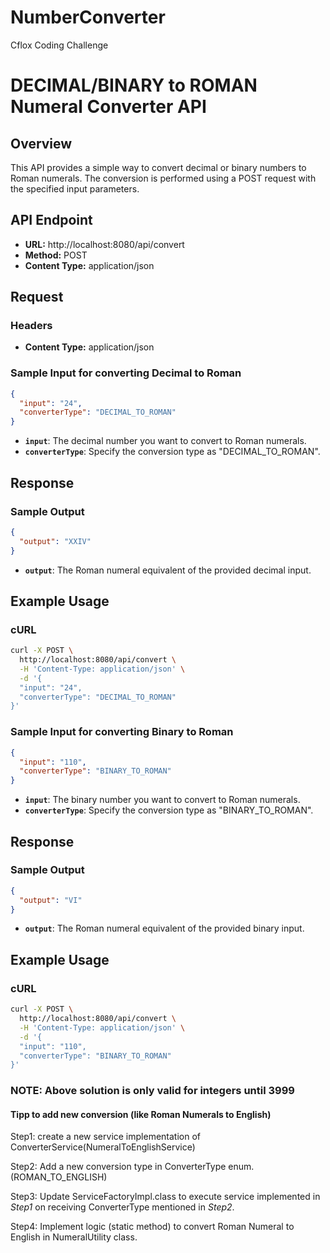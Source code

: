 # NumberConverter
Cflox Coding Challenge

# DECIMAL/BINARY to ROMAN Numeral Converter API

## Overview

This API provides a simple way to convert decimal or binary numbers to Roman numerals. The conversion is performed using a POST request with the specified input parameters.

## API Endpoint

- **URL:** http://localhost:8080/api/convert
- **Method:** POST
- **Content Type:** application/json

## Request

### Headers

- **Content Type:** application/json

### Sample Input for converting Decimal to Roman

```json
{
  "input": "24",
  "converterType": "DECIMAL_TO_ROMAN"
}
```

- **`input`**: The decimal number you want to convert to Roman numerals.
- **`converterType`**: Specify the conversion type as "DECIMAL_TO_ROMAN".

## Response

### Sample Output

```json
{
  "output": "XXIV"
}
```

- **`output`**: The Roman numeral equivalent of the provided decimal input.

## Example Usage

### cURL

```bash
curl -X POST \
  http://localhost:8080/api/convert \
  -H 'Content-Type: application/json' \
  -d '{
  "input": "24",
  "converterType": "DECIMAL_TO_ROMAN"
}'
```

### Sample Input for converting Binary to Roman

```json
{
  "input": "110",
  "converterType": "BINARY_TO_ROMAN"
}
```

- **`input`**: The binary number you want to convert to Roman numerals.
- **`converterType`**: Specify the conversion type as "BINARY_TO_ROMAN".

## Response

### Sample Output

```json
{
  "output": "VI"
}
```

- **`output`**: The Roman numeral equivalent of the provided binary input.

## Example Usage

### cURL

```bash
curl -X POST \
  http://localhost:8080/api/convert \
  -H 'Content-Type: application/json' \
  -d '{
  "input": "110",
  "converterType": "BINARY_TO_ROMAN"
}'
```

### NOTE: Above solution is only valid for integers until 3999

#### Tipp to add new conversion (like Roman Numerals to English)
Step1: create a new service implementation of ConverterService(NumeralToEnglishService)

Step2: Add a new conversion type in ConverterType enum.(ROMAN_TO_ENGLISH)

Step3: Update ServiceFactoryImpl.class to execute service implemented in _Step1_ on receiving ConverterType mentioned in _Step2_.

Step4: Implement logic (static method) to convert Roman Numeral to English in NumeralUtility class.
